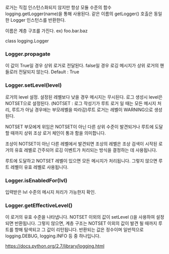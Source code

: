 
로거는 직접 인스턴스화되지 않지만 항상 모듈 수준의 함수 logging.getLogger(name)을 통해 사용된다. 같은 이름의 getLogger() 호출은  동일한 Logger 인스턴스를 반환한다.

이름은 계층 구조를 가진다. ex) foo.bar.baz


class logging.Logger

### Logger.propagate
이 값이 True일 경우 상위 로거로 전달된다. false일 경우 로깅 메시지가 상위 로거의 핸들로러 전달되지 않는다. 
Default : True 

### Logger.setLevel(level)
로거의 level 설정. 설정된 레벨보다 낮을 경우 메시지는 무시된다. 로그 생성시 level은 NOTSET으로 설정된다. (NOTSET : 로그 작성기가 루트 로거 일 때는 모든 메시지 처리, 루트가 아닐 경우에는 부모레벨을 따라감)루트 로거는 레벨이 WARNING으로 생성 된다. 

NOTSET 부모에게 위임은 NOTSET이 아닌 다른 상위 수준이 발견되거나 루트에 도달 할 때까지 상위 조상 로거 체인이 통과 함을 의미합니다.

조상이 NOTSET이 아닌 다른 레벨에서 발견되면 조상의 레벨은 조상 검색이 시작된 로거의 유효 레벨로 간주되어 로깅 이벤트가 처리되는 방식을 결정하는 데 사용됩니다.

루트에 도달하고 NOTSET 레벨이 있으면 모든 메시지가 처리됩니다. 그렇지 않으면 루트 레벨이 유효 레벨로 사용됩니다.

### Logger.isEnabledFor(lvl)
입력받은 lvl 수준의 메시지 처리가 가능한지 확인.

### Logger.getEffectiveLevel()
이 로거의 유효 수준을 나타냅니다. NOTSET 이외의 값이 setLevel ()을 사용하여 설정되면 반환됩니다. 그렇지 않으면, 계층 구조는 NOTSET 이외의 값이 발견 될 때까지 루트를 향해 탐색되고 그 값이 리턴됩니다. 반환되는 값은 정수이며 일반적으로 logging.DEBUG, logging.INFO 등 중 하나입니다.

https://docs.python.org/2.7/library/logging.html
